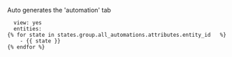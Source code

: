 Auto generates the 'automation' tab

```automation:
  view: yes
  entities:
{% for state in states.group.all_automations.attributes.entity_id   %}
    - {{ state }}
{% endfor %}
